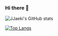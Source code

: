 ### Hi there 👋

<!--
**JJaeki/JJaeki** is a ✨ _special_ ✨ repository because its `README.md` (this file) appears on your GitHub profile.

Here are some ideas to get you started:

- 🔭 I’m currently working on ...
- 🌱 I’m currently learning ...
- 👯 I’m looking to collaborate on ...
- 🤔 I’m looking for help with ...
- 💬 Ask me about ...
- 📫 How to reach me: ...
- 😄 Pronouns: ...
- ⚡ Fun fact: ...

-->
![JJaeki's GitHub stats](https://github-readme-stats.vercel.app/api?username=JJaeki&show_icons=true&theme=transparent)

[![Top Langs](https://github-readme-stats.vercel.app/api/top-langs/?username=JJaeki&layout=compact)](https://github.com/JJaeki/github-readme-stats)
